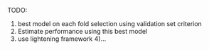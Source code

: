TODO:
1) best model on each fold selection using validation set criterion
2) Estimate performance using this best model
3) use lightening framework
4)...